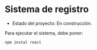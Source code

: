 <h1>Sistema de registro</h1>

- Estado del proyecto: En construcción.

Para ejecutar el sistema, debe poner:

```npm instal react```
